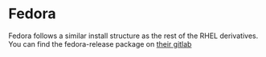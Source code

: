 # Fedora

Fedora follows a similar install structure as the rest of the RHEL derivatives. 
You can find the fedora-release package on [their
gitlab](https://src.fedoraproject.org/rpms/fedora-release/tree/rawhide)


